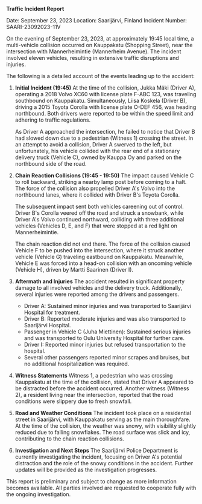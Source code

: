  **Traffic Incident Report**

Date: September 23, 2023
Location: Saarijärvi, Finland
Incident Number: SAARI-23092023-11V

On the evening of September 23, 2023, at approximately 19:45 local time, a multi-vehicle collision occurred on Kauppakatu (Shopping Street), near the intersection with Mannerheimintie (Mannerheim Avenue). The incident involved eleven vehicles, resulting in extensive traffic disruptions and injuries.

The following is a detailed account of the events leading up to the accident:

1. **Initial Incident (19:45)**
   At the time of the collision, Jukka Mäki (Driver A), operating a 2018 Volvo XC60 with license plate F-ABC 123, was traveling southbound on Kauppakatu. Simultaneously, Liisa Koskela (Driver B), driving a 2015 Toyota Corolla with license plate O-DEF 456, was heading northbound. Both drivers were reported to be within the speed limit and adhering to traffic regulations.

   As Driver A approached the intersection, he failed to notice that Driver B had slowed down due to a pedestrian (Witness 1) crossing the street. In an attempt to avoid a collision, Driver A swerved to the left, but unfortunately, his vehicle collided with the rear end of a stationary delivery truck (Vehicle C), owned by Kauppa Oy and parked on the northbound side of the road.

2. **Chain Reaction Collisions (19:45 - 19:50)**
   The impact caused Vehicle C to roll backward, striking a nearby lamp post before coming to a halt. The force of the collision also propelled Driver A's Volvo into the northbound lanes, where it collided with Driver B's Toyota Corolla.

   The subsequent impact sent both vehicles careening out of control. Driver B's Corolla veered off the road and struck a snowbank, while Driver A's Volvo continued northward, colliding with three additional vehicles (Vehicles D, E, and F) that were stopped at a red light on Mannerheimintie.

   The chain reaction did not end there. The force of the collision caused Vehicle F to be pushed into the intersection, where it struck another vehicle (Vehicle G) traveling eastbound on Kauppakatu. Meanwhile, Vehicle E was forced into a head-on collision with an oncoming vehicle (Vehicle H), driven by Martti Saarinen (Driver I).

3. **Aftermath and Injuries**
   The accident resulted in significant property damage to all involved vehicles and the delivery truck. Additionally, several injuries were reported among the drivers and passengers.

   - Driver A: Sustained minor injuries and was transported to Saarijärvi Hospital for treatment.
   - Driver B: Reported moderate injuries and was also transported to Saarijärvi Hospital.
   - Passenger in Vehicle C (Juha Miettinen): Sustained serious injuries and was transported to Oulu University Hospital for further care.
   - Driver I: Reported minor injuries but refused transportation to the hospital.
   - Several other passengers reported minor scrapes and bruises, but no additional hospitalization was required.

4. **Witness Statements**
   Witness 1, a pedestrian who was crossing Kauppakatu at the time of the collision, stated that Driver A appeared to be distracted before the accident occurred. Another witness (Witness 2), a resident living near the intersection, reported that the road conditions were slippery due to fresh snowfall.

5. **Road and Weather Conditions**
   The incident took place on a residential street in Saarijärvi, with Kauppakatu serving as the main thoroughfare. At the time of the collision, the weather was snowy, with visibility slightly reduced due to falling snowflakes. The road surface was slick and icy, contributing to the chain reaction collisions.

6. **Investigation and Next Steps**
   The Saarijärvi Police Department is currently investigating the incident, focusing on Driver A's potential distraction and the role of the snowy conditions in the accident. Further updates will be provided as the investigation progresses.

This report is preliminary and subject to change as more information becomes available. All parties involved are requested to cooperate fully with the ongoing investigation.